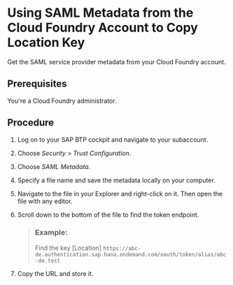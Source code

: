 <!-- loio74c177a3ba014a4c83bd1319a97fa9f3 -->

# Using SAML Metadata from the Cloud Foundry Account to Copy Location Key

Get the SAML service provider metadata from your Cloud Foundry account.



<a name="loio74c177a3ba014a4c83bd1319a97fa9f3__prereq_brs_jyp_stb"/>

## Prerequisites

You're a Cloud Foundry administrator.



## Procedure

1.  Log on to your SAP BTP cockpit and navigate to your subaccount.

2.  Choose *Security* \> *Trust Configuration*.

3.  Choose *SAML Metadata*.

4.  Specify a file name and save the metadata locally on your computer.

5.  Navigate to the file in your Explorer and right-click on it. Then open the file with any editor.

6.  Scroll down to the bottom of the file to find the token endpoint.

    > ### Example:  
    > Find the key [Location\] `https://abc-de.authentication.sap.hana.ondemand.com/oauth/token/alias/abc-de.test`

7.  Copy the URL and store it.


